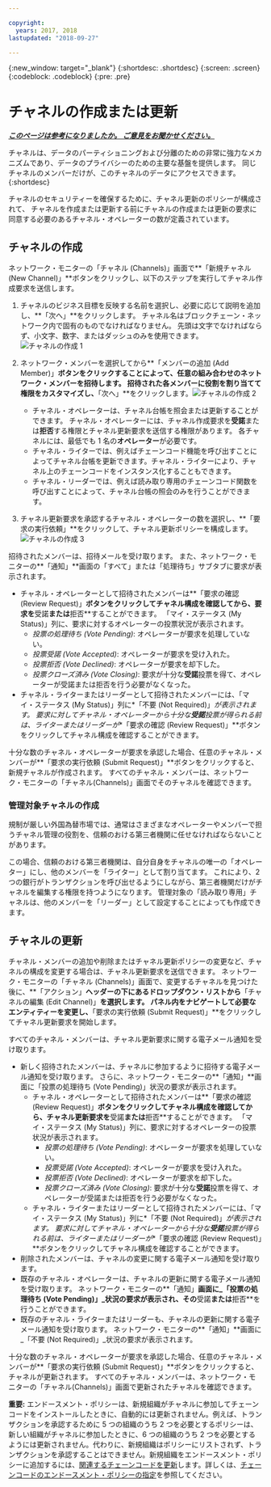 ```yaml
---

copyright:
  years: 2017, 2018
lastupdated: "2018-09-27"

---
```


{:new_window: target="_blank"}
{:shortdesc: .shortdesc}
{:screen: .screen}
{:codeblock: .codeblock}
{:pre: .pre}

# チャネルの作成または更新


***[このページは参考になりましたか。 ご意見をお聞かせください。](https://www.surveygizmo.com/s3/4501493/IBM-Blockchain-Documentation)***


チャネルは、データのパーティショニングおよび分離のための非常に強力なメカニズムであり、データのプライバシーのための主要な基盤を提供します。 同じチャネルのメンバーだけが、このチャネルのデータにアクセスできます。
{:shortdesc}

チャネルのセキュリティーを確保するために、チャネル更新のポリシーが構成されて、
チャネルを作成または更新する前にチャネルの作成または更新の要求に同意する必要のあるチャネル・オペレーターの数が定義されています。

## チャネルの作成
ネットワーク・モニターの「チャネル (Channels)」画面で**「新規チャネル (New Channel)」**ボタンをクリックし、以下のステップを実行してチャネル作成要求を送信します。
1. チャネルのビジネス目標を反映する名前を選択し、必要に応じて説明を追加し、**「次へ」**をクリックします。 チャネル名はブロックチェーン・ネットワーク内で固有のものでなければなりません。 先頭は文字でなければならず、小文字、数字、またはダッシュのみを使用できます。![チャネルの作成 1](../images/create_channel.png "チャネル・パネルの作成 1")

2. ネットワーク・メンバーを選択してから**「メンバーの追加 (Add Member)」**ボタンをクリックすることによって、任意の組み合わせのネットワーク・メンバーを招待します。 招待された各メンバーに役割を割り当てて権限をカスタマイズし、**「次へ」**をクリックします。![チャネルの作成 2](../images/create_channel_2.png "チャネル・パネルの作成 2")

    * チャネル・オペレーターは、チャネル台帳を照会または更新することができます。 チャネル・オペレーターには、チャネル作成要求を**受諾**または**拒否**する権限とチャネル更新要求を送信する権限があります。 各チャネルには、最低でも 1 名の**オペレーター**が必要です。
    * チャネル・ライターでは、例えばチェーンコード機能を呼び出すことによってチャネル台帳を更新できます。チャネル・ライターにより、チャネル上のチェーンコードをインスタンス化することもできます。
    * チャネル・リーダーでは、例えば読み取り専用のチェーンコード関数を呼び出すことによって、チャネル台帳の照会のみを行うことができます。

3. チャネル更新要求を承認するチャネル・オペレーターの数を選択し、**「要求の実行依頼」**をクリックして、チャネル更新ポリシーを構成します。![チャネルの作成 3](../images/create_channel_3.png "チャネル・パネルの作成 3")

招待されたメンバーは、招待メールを受け取ります。 また、ネットワーク・モニターの**「通知」**画面の「すべて」または「処理待ち」サブタブに要求が表示されます。
* チャネル・オペレーターとして招待されたメンバーは**「要求の確認 (Review Request)」**ボタンをクリックしてチャネル構成を確認してから、要求を**受諾**または**拒否**することができます。 「マイ・ステータス (My Status)」列に、要求に対するオペレーターの投票状況が表示されます。
    * _投票の処理待ち (Vote Pending)_: オペレーターが要求を処理していない。
    * _投票受諾 (Vote Accepted)_: オペレーターが要求を受け入れた。
    * _投票拒否 (Vote Declined)_: オペレーターが要求を却下した。
    * _投票クローズ済み (Vote Closing)_: 要求が十分な**受諾**投票を得て、オペレーターが受諾または拒否を行う必要がなくなった。
* チャネル・ライターまたはリーダーとして招待されたメンバーには、「マイ・ステータス (My Status)」列に*「不要 (Not Required)」*が表示されます。 要求に対してチャネル・オペレーターから十分な**受諾**投票が得られる前は、ライターまたはリーダーが**「要求の確認 (Review Request)」**ボタンをクリックしてチャネル構成を確認することができます。

十分な数のチャネル・オペレーターが要求を承認した場合、任意のチャネル・メンバーが**「要求の実行依頼 (Submit Request)」**ボタンをクリックすると、新規チャネルが作成されます。 すべてのチャネル・メンバーは、ネットワーク・モニターの「チャネル(Channels)」画面でそのチャネルを確認できます。

### 管理対象チャネルの作成

規制が厳しい外国為替市場では、通常はさまざまなオペレーターやメンバーで担うチャネル管理の役割を、信頼のおける第三者機関に任せなければならないことがあります。

この場合、信頼のおける第三者機関は、自分自身をチャネルの唯一の「オペレーター」にし、他のメンバーを「ライター」として割り当てます。 これにより、2 つの銀行がトランザクションを呼び出せるようにしながら、第三者機関だけがチャネルを編集する権限を持つようになります。 管理対象の「読み取り専用」チャネルは、他のメンバーを「リーダー」として設定することによっても作成できます。

## チャネルの更新
チャネル・メンバーの追加や削除またはチャネル更新ポリシーの変更など、チャネルの構成を変更する場合は、チャネル更新要求を送信できます。 ネットワーク・モニターの「チャネル (Channels)」画面で、変更するチャネルを見つけた後に、**「アクション」**ヘッダーの下にあるドロップダウン・リストから**「チャネルの編集 (Edit Channel)」**を選択します。 パネル内をナビゲートして必要なエンティティーを変更し、**「要求の実行依頼 (Submit Request)」**をクリックしてチャネル更新要求を開始します。

すべてのチャネル・メンバーは、チャネル更新要求に関する電子メール通知を受け取ります。
* 新しく招待されたメンバーは、チャネルに参加するように招待する電子メール通知を受け取ります。 さらに、ネットワーク・モニターの**「通知」**画面に「投票の処理待ち (Vote Pending)」状況の要求が表示されます。
    * チャネル・オペレーターとして招待されたメンバーは**「要求の確認 (Review Request)」**ボタンをクリックしてチャネル構成を確認してから、チャネル更新要求を**受諾**または**拒否**することができます。  「マイ・ステータス (My Status)」列に、要求に対するオペレーターの投票状況が表示されます。
        * _投票の処理待ち (Vote Pending)_: オペレーターが要求を処理していない。
        * _投票受諾 (Vote Accepted)_: オペレーターが要求を受け入れた。
        * _投票拒否 (Vote Declined)_: オペレーターが要求を却下した。
        * _投票クローズ済み (Vote Closing)_: 要求が十分な**受諾**投票を得て、オペレーターが受諾または拒否を行う必要がなくなった。
    * チャネル・ライターまたはリーダーとして招待されたメンバーには、「マイ・ステータス (My Status)」列に*「不要 (Not Required)」*が表示されます。 要求に対してチャネル・オペレーターから十分な**受諾**投票が得られる前は、ライターまたはリーダーが**「要求の確認 (Review Request)」**ボタンをクリックしてチャネル構成を確認することができます。
* 削除されたメンバーは、チャネルの変更に関する電子メール通知を受け取ります。
* 既存のチャネル・オペレーターは、チャネルの更新に関する電子メール通知を受け取ります。 ネットワーク・モニターの**「通知」**画面に_「投票の処理待ち (Vote Pending)」_状況の要求が表示され、その**受諾**または**拒否**を行うことができます。
* 既存のチャネル・ライターまたはリーダーも、チャネルの更新に関する電子メール通知を受け取ります。 ネットワーク・モニターの**「通知」**画面に_「不要 (Not Required)」_状況の要求が表示されます。

十分な数のチャネル・オペレーターが要求を承認した場合、任意のチャネル・メンバーが**「要求の実行依頼 (Submit Request)」**ボタンをクリックすると、チャネルが更新されます。 すべてのチャネル・メンバーは、ネットワーク・モニターの「チャネル(Channels)」画面で更新されたチャネルを確認できます。

**重要:**
エンドースメント・ポリシーは、新規組織がチャネルに参加してチェーンコードをインストールしたときに、自動的には更新されません。例えば、トランザクションを承認するために 5 つの組織のうち 2 つを必要とするポリシーは、新しい組織がチャネルに参加したときに、6 つの組織のうち 2 つを必要とするようには更新されません。代わりに、新規組織はポリシーにリストされず、トランザクションを承認することはできません。新規組織をエンドースメント・ポリシーに追加するには、[関連するチェーンコードを更新](/docs/services/blockchain/howto/install_instantiate_chaincode.html#updating-a-chaincode)します。詳しくは、[チェーンコードのエンドースメント・ポリシーの指定](/docs/services/blockchain/howto/install_instantiate_chaincode.html#endorsement-policy)を参照してください。
